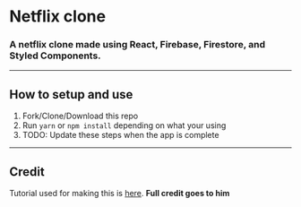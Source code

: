# Netflix clone

### A netflix clone made using React, Firebase, Firestore, and Styled Components.

---

## How to setup and use

1. Fork/Clone/Download this repo
2. Run `yarn` or `npm install` depending on what your using
3. TODO: Update these steps when the app is complete

---

## Credit

Tutorial used for making this is [here](https://www.youtube.com/watch?v=x_EEwGe-a9o&feature=youtu.be). **Full credit goes to him**
